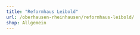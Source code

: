 ```yaml
---
title: "Reformhaus Leibold"
url: /oberhausen-rheinhausen/reformhaus-leibold/
shop: Allgemein
---
```

